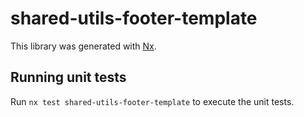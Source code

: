 # shared-utils-footer-template

This library was generated with [Nx](https://nx.dev).

## Running unit tests

Run `nx test shared-utils-footer-template` to execute the unit tests.
